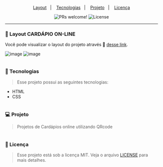 

 
<p align="center">
  <a href="#-layout">Layout</a>&nbsp;&nbsp;&nbsp;|&nbsp;&nbsp;&nbsp;
  <a href="#-tecnologias">Tecnologias</a>&nbsp;&nbsp;&nbsp;|&nbsp;&nbsp;&nbsp;
  <a href="#-projeto">Projeto</a>&nbsp;&nbsp;&nbsp;|&nbsp;&nbsp;&nbsp;
  <a href="#memo-licença">Licença</a>
</p>

<p align="center">
 <img src="https://img.shields.io/static/v1?label=PRs&message=welcome&color=49AA26&labelColor=000000" alt="PRs welcome!" />

  <img alt="License" src="https://img.shields.io/static/v1?label=license&message=MIT&color=49AA26&labelColor=000000">
</p>

---

### 🔖 Layout CARDÁPIO ON-LINE

Você pode visualizar o layout do projeto através 🔗 [desse link](https://jade-faun-5a47da.netlify.app/).

![image](https://user-images.githubusercontent.com/108701750/192908853-9048453b-fe46-4388-bb16-ae3e9cbb4315.png)  ![image](https://user-images.githubusercontent.com/108701750/192908715-fda1fd0b-d3a5-4a3f-9628-1a0cad48a01e.png)

#

### 🚀 Tecnologias

> Esse projeto possui as seguintes tecnologias: 

- HTML
- CSS

#

### 💻 Projeto

> Projetos de Cardápios online utilizando QRcode

#

### :memo: Licença

> Esse projeto está sob a licença MIT. Veja o arquivo [LICENSE](.github/LICENSE.md) para mais detalhes.


